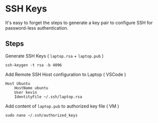 # SSH Keys

It's easy to forget the steps to generate a key pair to configure SSH for password-less authentication.

## Steps

Generate SSH Keys ( `laptop.rsa` + `laptop.pub` )

```
ssh-keygen -t rsa -b 4096
```

Add Remote SSH Host configuration to Laptop ( VSCode )

```
Host Ubuntu
    HostName ubuntu
    User kevin
    IdentityFile ~/.ssh/laptop.rsa
```

Add content of `laptop.pub` to authorized key file ( VM )

```
sudo nano ~/.ssh/authorized_keys
```
